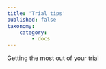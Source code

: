 ```yaml
---
title: 'Trial tips'
published: false
taxonomy:
    category:
        - docs
---
```


Getting the most out of your trial